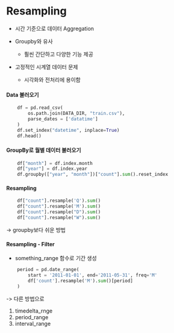 # Resampling

- 시간 기준으로 데이터 Aggregation
- Groupby와 유사
    - 훨씬 간단하고 다양한 기능 제공

- 고정적인 시계열 데이터 문제
  - 시각화와 전처리에 용이함

#### Data 불러오기
```python
    df = pd.read_csv(
        os.path.join(DATA_DIR, "train.csv"),
        parse_dates = ['datatime']
    )
    df.set_index("datetime", inplace=True)
    df.head()
```

#### GroupBy로 월별 데이터 불러오기
```python
    df["month"] = df.index.month
    df["year"] = df.index.year
    df.groupby(["year", "month"])["count"].sum().reset_index
```

#### Resampling
```python
    df["count"].resample('Q').sum()
    df["count"].resample('M').sum()
    df["count"].resample("D").sum()
    df["count"].resample("W").sum()
```
-> groupby보다 쉬운 방법

#### Resampling - Filter
- something_range 함수로 기간 생성
```python
    period = pd.date_range(
        start = '2011-01-01', end='2011-05-31', freq='M'
        df['count'].resample('M').sum()[period]
    )
```
-> 다른 방법으로
1. timedelta_rnge
2. period_range
3. interval_range
